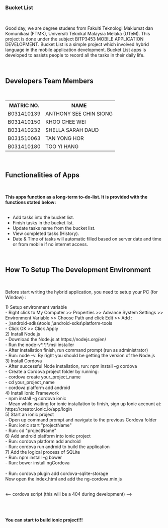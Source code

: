 <h3><b>Bucket List</b></h3>
</br>

<p>Good day, we are degree studens from Fakulti Teknologi Maklumat dan Komunikasi (FTMK), Universiti Teknikal Malaysia Melaka (UTeM).  This project is done under the subject BITP3453 MOBILE APPLICATION DEVELOPMENT. Bucket List is a simple project which involved hybrid language in the mobile application development. Bucket List apps is developed to assists people to record all the tasks in their daily life.</p>

  </br><h2><b>Developers Team Members</b></h2>
  
  </br>

  <table>
  <tr>
  <th>MATRIC NO.</th>
  <th>NAME</th>
  </tr>
  <tr>
  <td>B031410139</td>
  <td>ANTHONY SEE CHIN SIONG</td>
  </tr>
  <tr>
  <td>B031410150</td>
  <td>KHOO CHEE WEI</td>
  </tr>
  <tr>
  <td>B031410232</td>
  <td>SHELLA SARAH DAUD</td>
  </tr>
  <tr>
  <td>B031510063</td>
  <td>TAN YONG HOR</td>
  </tr>
  <tr>
  <td>B031410180</td>
  <td>TOO YI HANG</td>
  </tr>

  </table>
  
  
  
  </br>
  <h2><b>Functionalities of Apps</b></h2>
  </br>
  <p><b>This apps function as a long-term to-do-list. It is provided with the functions stated below:</b></p>
  <ul>
 
  <br>
  <li>Add tasks into the bucket list.</li>
  <li>Finish tasks in the bucket list.</li>
  <li>Update tasks name from the bucket list.</li>
  <li>View completed tasks (History).</li>
  <li>Date & Time of tasks will automatic filled based on server date and time or from mobile if no internet access.</li>
  </ul>



  </br>
  <h2><b>How To Setup The Development Environment</b></h2>
  </br>
  
  <p>Before start writing the hybrid application, you need to setup your PC (for Window) :</p>
  
 <p>
 1)	Setup environment variable<br>
-	Right click to My Computer >> Properties >> Advance System Settings >> Environment Variable >> Choose Path and click Edit >> Add :<br>
-	;<your_sdkPath>\android-sdks\tools ;<your_sdkPath>\android-sdks\platform-tools<br>
-	Click OK >> Click Apply<br>
2)	Install Node.js<br>
-	Download the Node.js at https://nodejs.org/en/<br>
-	Run the node-v*.*.*.msi installer<br>
-	After installation finish, run command prompt (run as administrator) <br>
-	Run:  node –v. By right you should be getting the version of the Node.js <br>
3)	Install Cordova<br>
-	After successful Node installation, run:  npm install –g cordova<br>
-	Create a Cordova project folder by running: <br>
-	cordova create your_project_name<br>
-	cd your_project_name<br>
-	cordova platform add android<br>
4)	Install Ionic Framework<br>
-	npm install -g cordova ionic<br>
-	Mean while waiting for ionic installation to finish, sign up Ionic account at: https://creator.ionic.io/app/login<br>
5) Start an ionic project<br>
- Open up command prompt and navigate to the previous Cordova folder<br>
- Run: ionic start "projectName"<br>
- Run: cd "projectName"<br>
6) Add android platform into ionic project<br>
- Run: cordova platform add android<br>
- Run: cordova run android to build the application<br>
7) Add the logical process of SQLite<br>
- Run: npm install –g bower<br>
- Run: bower install ngCordova<br><br>
- Run: cordova plugin add cordova-sqlite-storage<br>
Now open the index.html and add the ng-cordova.min.js<br><br>


<-- cordova script (this will be a 404 during development) --><br>
    <script src="lib/ngCordova/dist/ng-cordova.min.js"></script><br>
    <script src="cordova.js"></script><br><br>

<b>You can start to build ionic project!!!</b><br>

 </p>


